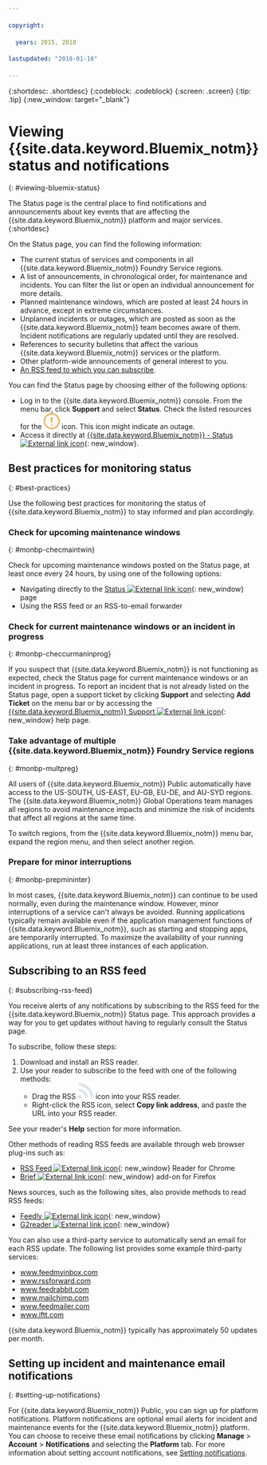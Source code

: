 ```yaml
---

copyright:

  years: 2015, 2018

lastupdated: "2018-01-16"

---
```


{:shortdesc: .shortdesc}
{:codeblock: .codeblock}
{:screen: .screen}
{:tip: .tip}
{:new_window: target="_blank"}

# Viewing {{site.data.keyword.Bluemix_notm}} status and notifications
{: #viewing-bluemix-status}

The Status page is the central place to find notifications and announcements about key events that are affecting the {{site.data.keyword.Bluemix_notm}} platform and major services.
{:shortdesc}

On the Status page, you can find the following information:

  * The current status of services and components in all {{site.data.keyword.Bluemix_notm}} Foundry Service regions.
  * A list of announcements, in chronological order, for maintenance and incidents. You can filter the list or open an individual announcement for more details.
  * Planned maintenance windows, which are posted at least 24 hours in advance, except in extreme circumstances.
  * Unplanned incidents or outages, which are posted as soon as the {{site.data.keyword.Bluemix_notm}} team becomes aware of them. Incident notifications are regularly updated until they are resolved.
  * References to security bulletins that affect the various {{site.data.keyword.Bluemix_notm}} services or the platform.
  * Other platform-wide announcements of general interest to you.
  * [An RSS feed to which you can subscribe](#subscribing-rss-feed).

You can find the Status page by choosing either of the following options:

  * Log in to the {{site.data.keyword.Bluemix_notm}} console. From the menu bar, click **Support** and select **Status**. Check the listed resources for the ![some issues](images/some_issues.svg) icon. This icon might indicate an outage.
  * Access it directly at [{{site.data.keyword.Bluemix_notm}} - Status ![External link icon](../icons/launch-glyph.svg "External link icon")](https://console.bluemix.net/status){: new_window}.


## Best practices for monitoring status
{: #best-practices}

Use the following best practices for monitoring the status of {{site.data.keyword.Bluemix_notm}} to stay informed and plan accordingly.

### Check for upcoming maintenance windows
{: #monbp-checmaintwin}

Check for upcoming maintenance windows posted on the Status page, at least once every 24 hours, by using one of the following options:
* Navigating directly to the [Status ![External link icon](../icons/launch-glyph.svg "External link icon")](https://console.bluemix.net/status){: new_window} page
* Using the RSS feed or an RSS-to-email forwarder

### Check for current maintenance windows or an incident in progress
{: #monbp-checcurmaninprog}

If you suspect that {{site.data.keyword.Bluemix_notm}} is not functioning as expected, check the Status page for current maintenance windows or an incident in progress. To report an incident that is not already listed on the Status page, open a support ticket by clicking **Support** and selecting **Add Ticket** on the menu bar or by accessing the [{{site.data.keyword.Bluemix_notm}} Support ![External link icon](../icons/launch-glyph.svg "External link icon")](http://www.ibm.biz/bluemixsupport){: new_window} help page.

### Take advantage of multiple {{site.data.keyword.Bluemix_notm}} Foundry Service regions
{: #monbp-multpreg}

All users of {{site.data.keyword.Bluemix_notm}} Public automatically have access to the US-SOUTH, US-EAST, EU-GB, EU-DE, and AU-SYD regions. The {{site.data.keyword.Bluemix_notm}} Global Operations team manages all regions to avoid maintenance impacts and minimize the risk of incidents that affect all regions at the same time.

To switch regions, from the {{site.data.keyword.Bluemix_notm}} menu bar, expand the region menu, and then select another region.

### Prepare for minor interruptions
{: #monbp-prepmininter}

In most cases, {{site.data.keyword.Bluemix_notm}} can continue to be used normally, even during the maintenance window. However, minor interruptions of a service can't always be avoided. Running applications typically remain available even if the application management functions of {{site.data.keyword.Bluemix_notm}}, such as starting and stopping apps, are temporarily interrupted. To maximize the availability of your running applications, run at least three instances of each application.

## Subscribing to an RSS feed
{: #subscribing-rss-feed}

You receive alerts of any notifications by subscribing to the RSS feed for the {{site.data.keyword.Bluemix_notm}} Status page. This approach provides a way for you to get updates without having to regularly consult the Status page.

To subscribe, follow these steps:

1. Download and install an RSS reader.
2. Use your reader to subscribe to the feed with one of the following methods:
    * Drag the RSS ![RSS](images/rss.svg) icon into your RSS reader.
    * Right-click the RSS icon, select **Copy link address**, and paste the URL into your RSS reader.

See your reader's **Help** section for more information. 	   

Other methods of reading RSS feeds are available through web browser plug-ins such as:
  * [RSS Feed ![External link icon](../icons/launch-glyph.svg "External link icon")](http://feeder.co/){: new_window} Reader for Chrome
  * [Brief ![External link icon](../icons/launch-glyph.svg "External link icon")](https://addons.mozilla.org/en-US/firefox/addon/brief/){: new_window} add-on for Firefox

News sources, such as the following sites, also provide methods to read RSS feeds:
  * [Feedly ![External link icon](../icons/launch-glyph.svg "External link icon")](http://www.feedly.com/){: new_window}
  * [G2reader ![External link icon](../icons/launch-glyph.svg "External link icon")](http://www.g2reader.com/en/){: new_window}

You can also use a third-party service to automatically send an email for each RSS update. The following list provides some example third-party services:

  * www.feedmyinbox.com
  * www.rssforward.com
  * www.feedrabbit.com
  * www.mailchimp.com
  * www.feedmailer.com
  * www.iftt.com

{{site.data.keyword.Bluemix_notm}} typically has approximately 50 updates per month.


## Setting up incident and maintenance email notifications
{: #setting-up-notifications}

For {{site.data.keyword.Bluemix_notm}} Public, you can sign up for platform notifications. Platform notifications are optional email alerts for incident and maintenance events for the {{site.data.keyword.Bluemix_notm}} platform. You can choose to receive these email notifications by clicking **Manage** > **Account** > **Notifications** and selecting the **Platform** tab. For more information about setting account notifications, see [Setting notifications](/docs/account/notifications.html#setting-notifications).
